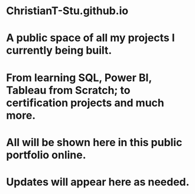 # ChristianT-Stu.github.io

# A public space of all my projects I currently being built. 
# From learning SQL, Power BI, Tableau from Scratch; to certification projects and much more.
# All will be shown here in this public portfolio online. 
# Updates will appear here as needed. 
